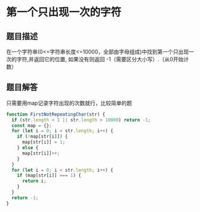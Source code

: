# 第一个只出现一次的字符

## 题目描述

在一个字符串(0<=字符串长度<=10000，全部由字母组成)中找到第一个只出现一次的字符,并返回它的位置, 如果没有则返回 -1（需要区分大小写）.（从0开始计数）

## 题目解答

只需要用map记录字符出现的次数就行，比较简单的题

```javascript
function FirstNotRepeatingChar(str) {
  if (str.length < 1 || str.length > 10000) return -1;
  const map = {};
  for (let i = 0; i < str.length; i++) {
    if (!map[str[i]]) {
      map[str[i]] = 1;
    } else {
      map[str[i]]++;
    }
  }
  for (let i = 0; i < str.length; i++) {
    if (map[str[i]] === 1) {
      return i;
    }
  }
  return -1;
}
```